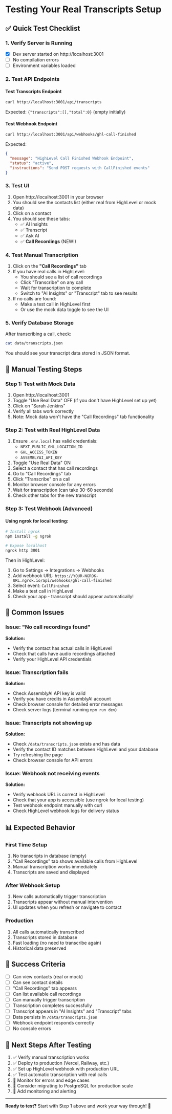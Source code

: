 # Testing Your Real Transcripts Setup

## ✅ Quick Test Checklist

### 1. Verify Server is Running
- [x] Dev server started on http://localhost:3001
- [ ] No compilation errors
- [ ] Environment variables loaded

### 2. Test API Endpoints

#### Test Transcripts Endpoint
```bash
curl http://localhost:3001/api/transcripts
```
Expected: `{"transcripts":[],"total":0}` (empty initially)

#### Test Webhook Endpoint
```bash
curl http://localhost:3001/api/webhooks/ghl-call-finished
```
Expected: 
```json
{
  "message": "HighLevel Call Finished Webhook Endpoint",
  "status": "active",
  "instructions": "Send POST requests with CallFinished events"
}
```

### 3. Test UI

1. Open http://localhost:3001 in your browser
2. You should see the contacts list (either real from HighLevel or mock data)
3. Click on a contact
4. You should see these tabs:
   - ✅ AI Insights
   - ✅ Transcript
   - ✅ Ask AI
   - ✅ **Call Recordings** (NEW!)

### 4. Test Manual Transcription

1. Click on the **"Call Recordings"** tab
2. If you have real calls in HighLevel:
   - You should see a list of call recordings
   - Click "Transcribe" on any call
   - Wait for transcription to complete
   - Switch to "AI Insights" or "Transcript" tab to see results
3. If no calls are found:
   - Make a test call in HighLevel first
   - Or use the mock data toggle to see the UI

### 5. Verify Database Storage

After transcribing a call, check:
```bash
cat data/transcripts.json
```

You should see your transcript data stored in JSON format.

## 🧪 Manual Testing Steps

### Step 1: Test with Mock Data
1. Open http://localhost:3001
2. Toggle "Use Real Data" OFF (if you don't have HighLevel set up yet)
3. Click on "Sarah Jenkins"
4. Verify all tabs work correctly
5. Note: Mock data won't have the "Call Recordings" tab functionality

### Step 2: Test with Real HighLevel Data
1. Ensure `.env.local` has valid credentials:
   - `NEXT_PUBLIC_GHL_LOCATION_ID`
   - `GHL_ACCESS_TOKEN`
   - `ASSEMBLYAI_API_KEY`
2. Toggle "Use Real Data" ON
3. Select a contact that has call recordings
4. Go to "Call Recordings" tab
5. Click "Transcribe" on a call
6. Monitor browser console for any errors
7. Wait for transcription (can take 30-60 seconds)
8. Check other tabs for the new transcript

### Step 3: Test Webhook (Advanced)

#### Using ngrok for local testing:
```bash
# Install ngrok
npm install -g ngrok

# Expose localhost
ngrok http 3001
```

Then in HighLevel:
1. Go to Settings → Integrations → Webhooks
2. Add webhook URL: `https://YOUR-NGROK-URL.ngrok.io/api/webhooks/ghl-call-finished`
3. Select event: `CallFinished`
4. Make a test call in HighLevel
5. Check your app - transcript should appear automatically!

## 🐛 Common Issues

### Issue: "No call recordings found"
**Solution:** 
- Verify the contact has actual calls in HighLevel
- Check that calls have audio recordings attached
- Verify your HighLevel API credentials

### Issue: Transcription fails
**Solution:**
- Check AssemblyAI API key is valid
- Verify you have credits in AssemblyAI account
- Check browser console for detailed error messages
- Check server logs (terminal running `npm run dev`)

### Issue: Transcripts not showing up
**Solution:**
- Check `/data/transcripts.json` exists and has data
- Verify the contact ID matches between HighLevel and your database
- Try refreshing the page
- Check browser console for API errors

### Issue: Webhook not receiving events
**Solution:**
- Verify webhook URL is correct in HighLevel
- Check that your app is accessible (use ngrok for local testing)
- Test webhook endpoint manually with curl
- Check HighLevel webhook logs for delivery status

## 📊 Expected Behavior

### First Time Setup
1. No transcripts in database (empty)
2. "Call Recordings" tab shows available calls from HighLevel
3. Manual transcription works immediately
4. Transcripts are saved and displayed

### After Webhook Setup
1. New calls automatically trigger transcription
2. Transcripts appear without manual intervention
3. UI updates when you refresh or navigate to contact

### Production
1. All calls automatically transcribed
2. Transcripts stored in database
3. Fast loading (no need to transcribe again)
4. Historical data preserved

## 🎯 Success Criteria

- [ ] Can view contacts (real or mock)
- [ ] Can see contact details
- [ ] "Call Recordings" tab appears
- [ ] Can list available call recordings
- [ ] Can manually trigger transcription
- [ ] Transcription completes successfully
- [ ] Transcript appears in "AI Insights" and "Transcript" tabs
- [ ] Data persists in `/data/transcripts.json`
- [ ] Webhook endpoint responds correctly
- [ ] No console errors

## 📝 Next Steps After Testing

1. ✅ Verify manual transcription works
2. ✅ Deploy to production (Vercel, Railway, etc.)
3. ✅ Set up HighLevel webhook with production URL
4. ✅ Test automatic transcription with real calls
5. 🔄 Monitor for errors and edge cases
6. 🔄 Consider migrating to PostgreSQL for production scale
7. 🔄 Add monitoring and alerting

---

**Ready to test?** Start with Step 1 above and work your way through! 🚀

